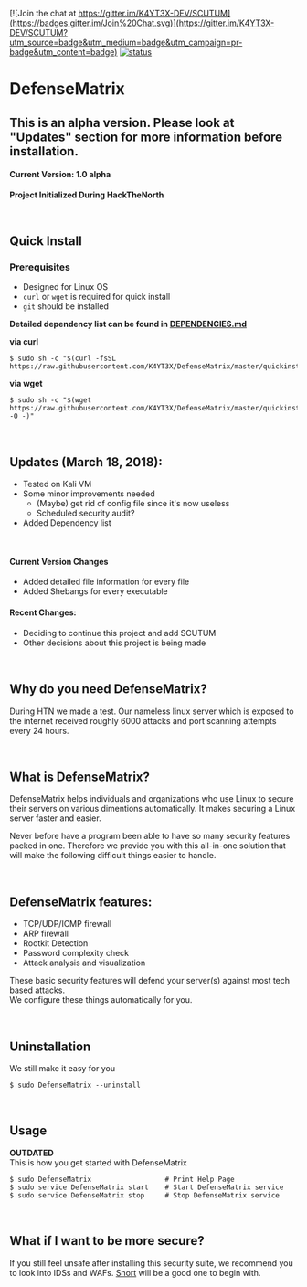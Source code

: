 [![Join the chat at https://gitter.im/K4YT3X-DEV/SCUTUM](https://badges.gitter.im/Join%20Chat.svg)](https://gitter.im/K4YT3X-DEV/SCUTUM?utm_source=badge&utm_medium=badge&utm_campaign=pr-badge&utm_content=badge)
[![status](https://travis-ci.org/K4YT3X/SCUTUM.svg)](https://travis-ci.org/K4YT3X/SCUTUM)
# DefenseMatrix

## This is an alpha version. Please look at "Updates" section for more information before installation.

#### Current Version: 1.0 alpha
**Project Initialized During HackTheNorth**

</br>

## Quick Install
### Prerequisites
* Designed for Linux OS
* `curl` or `wget` is required for quick install
* `git` should be installed

**Detailed dependency list can be found in [DEPENDENCIES.md](https://github.com/K4YT3X/DefenseMatrix/blob/master/DEPENDENCIES.md)**

**via curl**
~~~~
$ sudo sh -c "$(curl -fsSL https://raw.githubusercontent.com/K4YT3X/DefenseMatrix/master/quickinstall.sh)"
~~~~

**via wget**
~~~~
$ sudo sh -c "$(wget https://raw.githubusercontent.com/K4YT3X/DefenseMatrix/master/quickinstall.sh -O -)"
~~~~

<br>

## Updates (March 18, 2018):
+ Tested on Kali VM
+ Some minor improvements needed
  + (Maybe) get rid of config file since it's now useless
  + Scheduled security audit?
+ Added Dependency list

<br>

#### Current Version Changes
+ Added detailed file information for every file
+ Added Shebangs for every executable

#### Recent Changes:
+ Deciding to continue this project and add SCUTUM
+ Other decisions about this project is being made

</br>

## Why do you need DefenseMatrix?
During HTN we made a test. Our nameless linux server which is exposed to the internet received roughly 6000 attacks and port scanning attempts every 24 hours. 

</br>

## What is DefenseMatrix?
DefenseMatrix helps individuals and organizations who use Linux to secure their servers on various dimentions automatically. It makes securing a Linux server faster and easier.

Never before have a program been able to have so many security features packed in one. Therefore we provide you with this all-in-one solution that will make the following difficult things easier to handle.

</br>

## DefenseMatrix features:
 - TCP/UDP/ICMP firewall
 - ARP firewall
 - Rootkit Detection
 - Password complexity check
 - Attack analysis and visualization

These basic security features will defend your server(s) against most tech based attacks.  
We configure these things automatically for you.  

</br>


## Uninstallation
We still make it easy for you
~~~~
$ sudo DefenseMatrix --uninstall
~~~~

</br>

## Usage
**OUTDATED**  
This is how you get started with DefenseMatrix
~~~~
$ sudo DefenseMatrix                  # Print Help Page
$ sudo service DefenseMatrix start    # Start DefenseMatrix service
$ sudo service DefenseMatrix stop     # Stop DefenseMatrix service
~~~~

</br>

## What if I want to be more secure?

If you still feel unsafe after installing this security suite, we recommend you to look into IDSs and WAFs. [Snort](https://www.snort.org/) will be a good one to begin with.